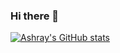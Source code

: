 ### Hi there 👋

[![Ashray's GitHub stats](https://github-readme-stats.vercel.app/api?username=anuraghazra)](https://github.com/anuraghazra/github-readme-stats)
